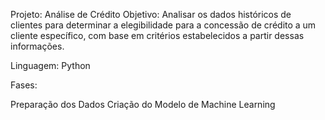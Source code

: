 Projeto: Análise de Crédito
Objetivo: Analisar os dados históricos de clientes para determinar a elegibilidade para a concessão de crédito a um cliente específico, com base em critérios estabelecidos a partir dessas informações.

Linguagem: Python

Fases:

Preparação dos Dados
Criação do Modelo de Machine Learning
